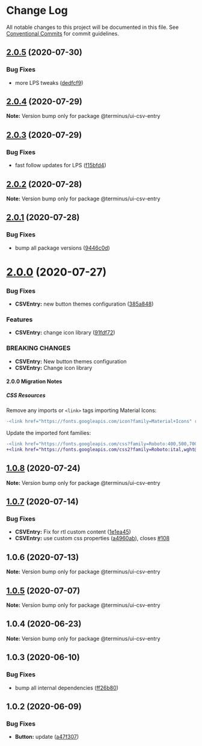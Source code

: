 # Change Log

All notable changes to this project will be documented in this file.
See [Conventional Commits](https://conventionalcommits.org) for commit guidelines.

## [2.0.5](https://github.com/GetTerminus/terminus-oss/compare/@terminus/ui-csv-entry@2.0.4...@terminus/ui-csv-entry@2.0.5) (2020-07-30)


### Bug Fixes

* more LPS tweaks ([dedfcf9](https://github.com/GetTerminus/terminus-oss/commit/dedfcf947e3bcd33041b388ccab9bcc5bf273f51))





## [2.0.4](https://github.com/GetTerminus/terminus-oss/compare/@terminus/ui-csv-entry@2.0.3...@terminus/ui-csv-entry@2.0.4) (2020-07-29)

**Note:** Version bump only for package @terminus/ui-csv-entry





## [2.0.3](https://github.com/GetTerminus/terminus-oss/compare/@terminus/ui-csv-entry@2.0.2...@terminus/ui-csv-entry@2.0.3) (2020-07-29)


### Bug Fixes

* fast follow updates for LPS ([f15bfd4](https://github.com/GetTerminus/terminus-oss/commit/f15bfd4fa088da2fea76e9964c664bad8844e740))





## [2.0.2](https://github.com/GetTerminus/terminus-oss/compare/@terminus/ui-csv-entry@2.0.1...@terminus/ui-csv-entry@2.0.2) (2020-07-28)

**Note:** Version bump only for package @terminus/ui-csv-entry





## [2.0.1](https://github.com/GetTerminus/terminus-oss/compare/@terminus/ui-csv-entry@2.0.0...@terminus/ui-csv-entry@2.0.1) (2020-07-28)


### Bug Fixes

* bump all package versions ([9446c0d](https://github.com/GetTerminus/terminus-oss/commit/9446c0d5cde3bd693cfba7cabbfd2db443a47b00))





# [2.0.0](https://github.com/GetTerminus/terminus-oss/compare/@terminus/ui-csv-entry@1.0.8...@terminus/ui-csv-entry@2.0.0) (2020-07-27)


### Bug Fixes

* **CSVEntry:** new button themes configuration ([385a848](https://github.com/GetTerminus/terminus-oss/commit/385a848c53cd226b8c54f90c0377b83f7a64a2b3))


### Features

* **CSVEntry:** change icon library ([91fdf72](https://github.com/GetTerminus/terminus-oss/commit/91fdf721f22fdd7e23d6a9bc52bcf31b38831b34))


### BREAKING CHANGES

* **CSVEntry:** New button themes configuration
* **CSVEntry:** Change icon library

#### 2.0.0 Migration Notes

##### CSS Resources

Remove any imports or `<link>` tags importing Material Icons:

```diff
-<link href="https://fonts.googleapis.com/icon?family=Material+Icons" rel="stylesheet">
```

Update the imported font families:

```diff
-<link href="https://fonts.googleapis.com/css?family=Roboto:400,500,700" rel="stylesheet">
+<link href="https://fonts.googleapis.com/css2?family=Roboto:ital,wght@0,400;0,500;0,700;1,400&display=swap" rel="stylesheet">
```




## [1.0.8](https://github.com/GetTerminus/terminus-oss/compare/@terminus/ui-csv-entry@1.0.7...@terminus/ui-csv-entry@1.0.8) (2020-07-24)

**Note:** Version bump only for package @terminus/ui-csv-entry





## [1.0.7](https://github.com/GetTerminus/terminus-oss/compare/@terminus/ui-csv-entry@1.0.6...@terminus/ui-csv-entry@1.0.7) (2020-07-14)


### Bug Fixes

* **CSVEntry:** Fix for rtl custom content ([1e1ea45](https://github.com/GetTerminus/terminus-oss/commit/1e1ea45b8d02a0bae559b158a7f48814bdaf35a3))
* **CSVEntry:** use custom css properties ([a4960ab](https://github.com/GetTerminus/terminus-oss/commit/a4960abdc7bdf0c30a024d8d9394ed23386d4d1b)), closes [#108](https://github.com/GetTerminus/terminus-oss/issues/108)





## 1.0.6 (2020-07-13)

**Note:** Version bump only for package @terminus/ui-csv-entry





## [1.0.5](https://github.com/GetTerminus/terminus-oss/compare/@terminus/ui-csv-entry@1.0.4...@terminus/ui-csv-entry@1.0.5) (2020-07-07)

**Note:** Version bump only for package @terminus/ui-csv-entry





## 1.0.4 (2020-06-23)

**Note:** Version bump only for package @terminus/ui-csv-entry





## 1.0.3 (2020-06-10)


### Bug Fixes

* bump all internal dependencies ([ff26b80](https://github.com/GetTerminus/terminus-oss/commit/ff26b806bb599401f006996be5b567a378e68ef3))





## 1.0.2 (2020-06-09)


### Bug Fixes

* **Button:** update ([a47f307](https://github.com/GetTerminus/terminus-oss/commit/a47f30757b9216d6ee76788c117e76eacf5289e5))
